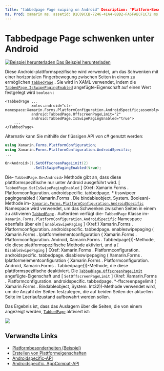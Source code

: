 ```yaml
---
Title: "tabbedpage Page swiping on Android" Description: "Platform-Besonderheiten ermöglichen es Ihnen, Funktionen zu nutzen, die nur auf einer bestimmten Plattform verfügbar sind, ohne benutzerdefinierte Renderer oder Effekte implementieren zu müssen. In diesem Artikel wird erläutert, wie Sie das plattformspezifische Android-Element nutzen, das das Schwenken mit einer horizontalen Fingerbewegung zwischen Seiten in einer tabbedpage ermöglicht. "
ms. Prod: xamarin ms. assetid: D1C09CCB-7246-41A4-8BD2-FA6FABCF1C72 ms. Technology: xamarin-Forms Author: davidbritch ms. Author: dabritch ms. Date: 07/10/2018 NO-LOC: [ Xamarin.Forms , Xamarin.Essentials ]
---
```


# <a name="tabbedpage-page-swiping-on-android"></a>Tabbedpage Page schwenken unter Android

[![Beispiel herunterladen](~/media/shared/download.png) Das Beispiel herunterladen](https://docs.microsoft.com/samples/xamarin/xamarin-forms-samples/userinterface-platformspecifics)

Diese Android-plattformspezifische wird verwendet, um das Schwenken mit einer horizontalen Fingerbewegung zwischen Seiten in einem zu ermöglichen [`TabbedPage`](xref:Xamarin.Forms.TabbedPage) . Sie wird in XAML verwendet, indem die [`TabbedPage.IsSwipePagingEnabled`](xref:Xamarin.Forms.PlatformConfiguration.AndroidSpecific.TabbedPage.IsSwipePagingEnabledProperty) angefügte-Eigenschaft auf einen Wert festgelegt wird `boolean` :

```xaml
<TabbedPage ...
            xmlns:android="clr-namespace:Xamarin.Forms.PlatformConfiguration.AndroidSpecific;assembly=Xamarin.Forms.Core"
            android:TabbedPage.OffscreenPageLimit="2"
            android:TabbedPage.IsSwipePagingEnabled="true">
    ...
</TabbedPage>
```

Alternativ kann Sie mithilfe der flüssigen API von c# genutzt werden:

```csharp
using Xamarin.Forms.PlatformConfiguration;
using Xamarin.Forms.PlatformConfiguration.AndroidSpecific;
...

On<Android>().SetOffscreenPageLimit(2)
             .SetIsSwipePagingEnabled(true);
```

Die- `TabbedPage.On<Android>` Methode gibt an, dass diese plattformspezifische nur unter Android ausgeführt wird. [ `TabbedPage.SetIsSwipePagingEnabled` ] (Xref: Xamarin.Forms . Platformconfiguration. androidspecific. tabbedpage. * tisswipeer pagingenabled ( Xamarin.Forms . Die bindableobject, System. Boolean)-Methode im- [`Xamarin.Forms.PlatformConfiguration.AndroidSpecific`](xref:Xamarin.Forms.PlatformConfiguration.AndroidSpecific) Namespace wird verwendet, um das Schwenken zwischen Seiten in einem zu aktivieren [`TabbedPage`](xref:Xamarin.Forms.TabbedPage) . Außerdem verfügt die- `TabbedPage` Klasse im- `Xamarin.Forms.PlatformConfiguration.AndroidSpecific` Namespace ebenfalls über ein [ `EnableSwipePaging` ] (Xref:) Xamarin.Forms . Platformconfiguration. androidspecific. tabbedpage. enableswipepaging ( Xamarin.Forms . Iplatformelementconfiguration { Xamarin.Forms . Platformconfiguration. Android, Xamarin.Forms . Tabbedpage}))-Methode, die diese plattformspezifische Methode aktiviert, und a [ `DisableSwipePaging` ] (Xref: Xamarin.Forms . Platformconfiguration. androidspecific. tabbedpage. disableswipepaging ( Xamarin.Forms . Iplatformelementconfiguration { Xamarin.Forms . Platformconfiguration. Android, Xamarin.Forms . Tabbedpage}))-Methode, die diese plattformspezifische deaktiviert. Die [`TabbedPage.OffscreenPageLimit`](xref:Xamarin.Forms.PlatformConfiguration.AndroidSpecific.TabbedPage.OffscreenPageLimitProperty) angefügte-Eigenschaft und [ `SetOffscreenPageLimit` ] (Xref: Xamarin.Forms . Platformconfiguration. androidspecific. tabbedpage. *-ffscreenpagelimit ( Xamarin.Forms . Bindableobject, System. Int32))-Methode verwendet wird, um die Anzahl der Seiten festzulegen, die auf beiden Seiten der aktuellen Seite im Leerlaufzustand aufbewahrt werden sollen.

Das Ergebnis ist, dass das Auslagern über die Seiten, die von einem angezeigt werden, [`TabbedPage`](xref:Xamarin.Forms.TabbedPage) aktiviert ist:

![](tabbedpage-page-swiping-images/tabbedpage-swipe.png)

## <a name="related-links"></a>Verwandte Links

- [Platformbesonderheiten (Beispiel)](https://docs.microsoft.com/samples/xamarin/xamarin-forms-samples/userinterface-platformspecifics)
- [Erstellen von Plattformeigenschaften](~/xamarin-forms/platform/platform-specifics/index.md#creating-platform-specifics)
- [Androidspecific-API](xref:Xamarin.Forms.PlatformConfiguration.AndroidSpecific)
- [Androidspecific. AppCompat-API](xref:Xamarin.Forms.PlatformConfiguration.AndroidSpecific.AppCompat)
